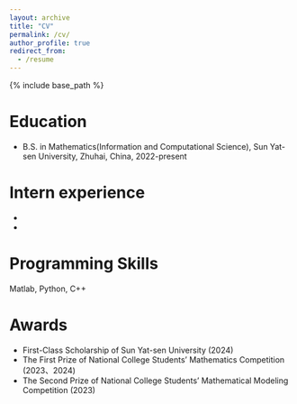 ```yaml
---
layout: archive
title: "CV"
permalink: /cv/
author_profile: true
redirect_from:
  - /resume
---
```


{% include base_path %}

Education
======
* B.S. in Mathematics(Information and Computational Science), Sun Yat-sen University, Zhuhai, China, 2022-present

Intern experience
======
*
*
  
Programming Skills
======

Matlab, Python, C++

Awards
======
* First-Class Scholarship of Sun Yat-sen University (2024)
* The First Prize of National College Students’ Mathematics Competition (2023、2024)
* The Second Prize of National College Students’ Mathematical Modeling Competition (2023)



